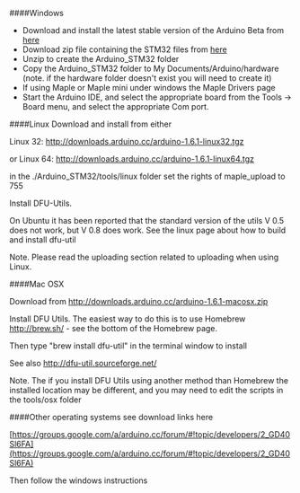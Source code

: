 ####Windows 

* Download and install the latest stable version of the Arduino Beta from [here](http://arduino.cc/download.php?f=/arduino-1.6.1-windows.exe)
* Download zip file containing the STM32 files from [here](https://github.com/rogerclarkmelbourne/Arduino_STM32/archive/master.zip)
* Unzip to create the Arduino_STM32 folder
* Copy the Arduino_STM32 folder to My Documents/Arduino/hardware (note. if the hardware folder doesn't exist you will need to create it)
* If using Maple or Maple mini under windows the Maple Drivers page
* Start the Arduino IDE, and select the appropriate board from the Tools -> Board menu, and select the appropriate Com port.

####Linux
Download and install from either

Linux 32:  http://downloads.arduino.cc/arduino-1.6.1-linux32.tgz

or 
Linux 64: http://downloads.arduino.cc/arduino-1.6.1-linux64.tgz 

in the ./Arduino_STM32/tools/linux folder set the rights of maple_upload to 755 

Install DFU-Utils.

On Ubuntu it has been reported that the standard version of the utils V 0.5 does not work, but V 0.8 does work.
See the linux page about how to build and install dfu-util

Note. Please read the uploading section related to uploading when using Linux.

####Mac OSX

Download from  http://downloads.arduino.cc/arduino-1.6.1-macosx.zip 

Install DFU Utils. The easiest way to do this is to use Homebrew  http://brew.sh/ - see the bottom of the Homebrew page.

Then type "brew install dfu-util" in the terminal window to install

See also http://dfu-util.sourceforge.net/

Note. The if you install DFU Utils using another method than Homebrew the installed location may be different, and you may need to edit the scripts in the tools/osx folder


####Other operating systems see download links here

[https://groups.google.com/a/arduino.cc/forum/#!topic/developers/2_GD40Sl6FA](https://groups.google.com/a/arduino.cc/forum/#!topic/developers/2_GD40Sl6FA)

Then follow the windows instructions

